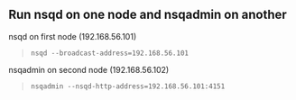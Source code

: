 <script>
  (function(i,s,o,g,r,a,m){i['GoogleAnalyticsObject']=r;i[r]=i[r]||function(){
  (i[r].q=i[r].q||[]).push(arguments)},i[r].l=1*new Date();a=s.createElement(o),
  m=s.getElementsByTagName(o)[0];a.async=1;a.src=g;m.parentNode.insertBefore(a,m)
  })(window,document,'script','//www.google-analytics.com/analytics.js','ga');

  ga('create', 'UA-71257746-1', 'auto');
  ga('send', 'pageview');

</script>

## Run nsqd on one node and nsqadmin on another

nsqd on first node (192.168.56.101)

> ```nsqd --broadcast-address=192.168.56.101```

nsqadmin on second node (192.168.56.102)

> ```nsqadmin --nsqd-http-address=192.168.56.101:4151```
